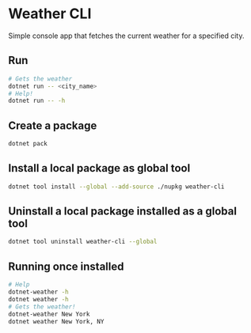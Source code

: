 # Weather CLI

Simple console app that fetches the current weather for a specified city.

## Run

```bash
# Gets the weather
dotnet run -- <city_name>
# Help!
dotnet run -- -h
```

## Create a package

```bash
dotnet pack
```

## Install a local package as global tool

```bash
dotnet tool install --global --add-source ./nupkg weather-cli
```

## Uninstall a local package installed as a global tool

```bash
dotnet tool uninstall weather-cli --global
```

## Running once installed

```bash
# Help
dotnet-weather -h
dotnet weather -h
# Gets the weather!
dotnet-weather New York
dotnet weather New York, NY
```
